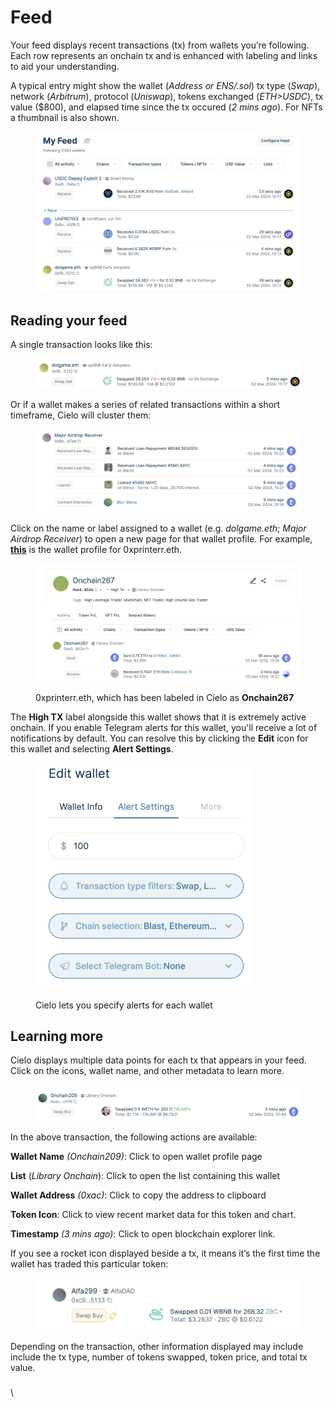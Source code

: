 # Feed

Your feed displays recent transactions (tx) from wallets you’re following. Each row represents an onchain tx and is enhanced with labeling and links to aid your understanding.

A typical entry might show the wallet (_Address or ENS/.sol_) tx type (_Swap_), network (_Arbitrum_), protocol (_Uniswap_), tokens exchanged (_ETH>USDC_), tx value ($800), and  elapsed time since the tx occured (_2 mins ago_). For NFTs a thumbnail is also shown.

<figure><img src="../.gitbook/assets/Screenshot 2024-03-02 at 15.18.25.png" alt=""><figcaption></figcaption></figure>

## Reading your feed

A single transaction looks like this:

<figure><img src="../.gitbook/assets/Screenshot 2024-03-02 at 15.22.57.png" alt=""><figcaption></figcaption></figure>

Or if a wallet makes a series of related transactions within a short timeframe, Cielo will cluster them:

<figure><img src="../.gitbook/assets/Screenshot 2024-03-02 at 15.28.21.png" alt=""><figcaption></figcaption></figure>

Click on the name or label assigned to a wallet (e.g. _dolgame.eth_; _Major Airdrop Receiver_) to open a new page for that wallet profile. For example, [**this**](https://app.cielo.finance/profile/0xe3c5f195efb34d723543d8bd5bf85a910a22852e) is the wallet profile for 0xprinterr.eth.

<figure><img src="../.gitbook/assets/Screenshot 2024-03-02 at 15.34.31.png" alt=""><figcaption><p>0xprinterr.eth, which has been labeled in Cielo as <strong>Onchain267</strong></p></figcaption></figure>

The **High TX** label alongside this wallet shows that it is extremely active onchain. If you enable Telegram alerts for this wallet, you'll receive a lot of notifications by default. You can resolve this by clicking the **Edit** icon for this wallet and selecting **Alert Settings**.

<figure><img src="../.gitbook/assets/Screenshot 2024-03-02 at 15.40.47.png" alt="" width="348"><figcaption><p>Cielo lets you specify alerts for each wallet</p></figcaption></figure>

## Learning more

Cielo displays multiple data points for each tx that appears in your feed. Click on the icons, wallet name, and other metadata to learn more.

<figure><img src="../.gitbook/assets/Screenshot 2024-03-02 at 15.53.53.png" alt=""><figcaption></figcaption></figure>

In the above transaction, the following actions are available:

**Wallet Name** _(Onchain209)_: Click to open wallet profile page

**List** (_Library  Onchain_): Click to open the list containing this wallet

**Wallet Address** _(0xac)_: Click to copy the address to clipboard

**Token Icon**: Click to view recent market data for this token and chart.

**Timestamp** _(3 mins ago)_: Click to open blockchain explorer link.



If you see a rocket icon displayed beside a tx, it means it’s the first time the wallet has traded this particular token:

<figure><img src="../.gitbook/assets/Screenshot 2024-03-02 at 16.06.59.png" alt=""><figcaption></figcaption></figure>

Depending on the transaction, other information displayed may include include the tx type, number of tokens swapped, token price, and total tx value.

###

\
